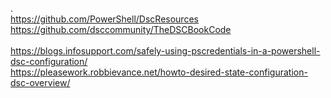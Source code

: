 .<br>
https://github.com/PowerShell/DscResources<br>
https://github.com/dsccommunity/TheDSCBookCode<br><br>
https://blogs.infosupport.com/safely-using-pscredentials-in-a-powershell-dsc-configuration/<br>
https://pleasework.robbievance.net/howto-desired-state-configuration-dsc-overview/<br>
